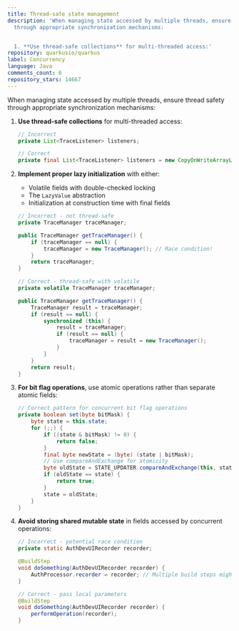 ```yaml
---
title: Thread-safe state management
description: 'When managing state accessed by multiple threads, ensure thread safety
  through appropriate synchronization mechanisms:


  1. **Use thread-safe collections** for multi-threaded access:'
repository: quarkusio/quarkus
label: Concurrency
language: Java
comments_count: 6
repository_stars: 14667
---
```


When managing state accessed by multiple threads, ensure thread safety through appropriate synchronization mechanisms:

1. **Use thread-safe collections** for multi-threaded access:
   ```java
   // Incorrect
   private List<TraceListener> listeners;
   
   // Correct
   private final List<TraceListener> listeners = new CopyOnWriteArrayList<>();
   ```

2. **Implement proper lazy initialization** with either:
   - Volatile fields with double-checked locking
   - The `LazyValue` abstraction
   - Initialization at construction time with final fields
   ```java
   // Incorrect - not thread-safe
   private TraceManager traceManager;
   
   public TraceManager getTraceManager() {
       if (traceManager == null) {
           traceManager = new TraceManager(); // Race condition!
       }
       return traceManager;
   }
   
   // Correct - thread-safe with volatile
   private volatile TraceManager traceManager;
   
   public TraceManager getTraceManager() {
       TraceManager result = traceManager;
       if (result == null) {
           synchronized (this) {
               result = traceManager;
               if (result == null) {
                   traceManager = result = new TraceManager();
               }
           }
       }
       return result;
   }
   ```

3. **For bit flag operations**, use atomic operations rather than separate atomic fields:
   ```java
   // Correct pattern for concurrent bit flag operations
   private boolean set(byte bitMask) {
       byte state = this.state;
       for (;;) {
           if ((state & bitMask) != 0) {
               return false;
           }
           final byte newState = (byte) (state | bitMask);
           // Use compareAndExchange for atomicity
           byte oldState = STATE_UPDATER.compareAndExchange(this, state, newState);
           if (oldState == state) {
               return true;
           }
           state = oldState;
       }
   }
   ```

4. **Avoid storing shared mutable state** in fields accessed by concurrent operations:
   ```java
   // Incorrect - potential race condition
   private static AuthDevUIRecorder recorder;
   
   @BuildStep
   void doSomething(AuthDevUIRecorder recorder) {
       AuthProcessor.recorder = recorder; // Multiple build steps might race
   }
   
   // Correct - pass local parameters
   @BuildStep
   void doSomething(AuthDevUIRecorder recorder) {
       performOperation(recorder);
   }
   ```